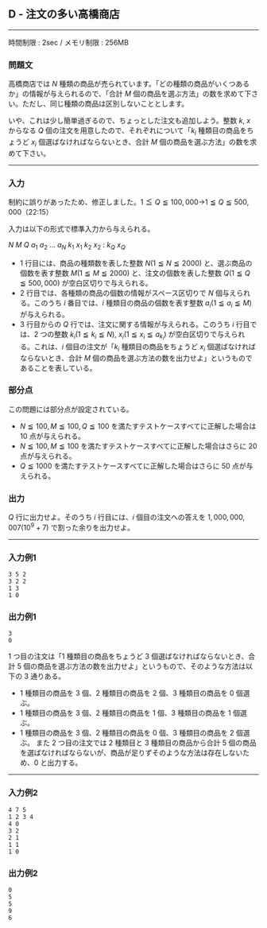 ## D - 注文の多い高橋商店

----------

時間制限 : 2sec / メモリ制限 : 256MB

### 問題文

高橋商店では $N$ 種類の商品が売られています。「どの種類の商品がいくつあるか」の情報が与えられるので、「合計 $M$ 個の商品を選ぶ方法」の数を求めて下さい。ただし、同じ種類の商品は区別しないこととします。

いや、これは少し簡単過ぎるので、ちょっとした注文も追加しよう。整数 $k$, $x$ からなる $Q$ 個の注文を用意したので、それぞれについて「$k_i$ 種類目の商品をちょうど $x_i$ 個選ばなければならないとき、合計 $M$ 個の商品を選ぶ方法」の数を求めて下さい。

----------

### 入力

制約に誤りがあったため、修正しました。$1 ≦ Q ≦ 100,000$→$1 ≦ Q ≦ 500,000$（22:15）

入力は以下の形式で標準入力から与えられる。

>
$N$ $M$ $Q$
$a_1$ $a_2$ … $a_N$
$k_1$ $x_1$
$k_2$ $x_2$
:
$k_Q$ $x_Q$


* $1$ 行目には、商品の種類数を表した整数 $N (1 ≦ N ≦ 2000)$ と、選ぶ商品の個数を表す整数 $M (1 ≦ M ≦ 2000)$ と、注文の個数を表した整数 $Q (1 ≦ Q ≦ 500,000)$ が空白区切りで与えられる。
* $2$ 行目では、各種類の商品の個数の情報がスペース区切りで $N$ 個与えられる。このうち $i$ 番目では、$i$ 種類目の商品の個数を表す整数 $a_i (1 ≦ a_i ≦ M)$ が与えられる。
* $3$ 行目からの $Q$ 行では、注文に関する情報が与えられる。このうち $i$ 行目では、$2$ つの整数 $k_i (1 ≦ k_i ≦ N)$, $x_i (1 ≦ x_i ≦ a_{k_i})$ が空白区切りで与えられる。これは、$i$ 個目の注文が「$k_i$ 種類目の商品をちょうど $x_i$ 個選ばなければならないとき、合計 $M$ 個の商品を選ぶ方法の数を出力せよ」というものであることを表している。
### 部分点

この問題には部分点が設定されている。

* $N ≦ 100, M ≦ 100, Q ≦ 100$ を満たすテストケースすべてに正解した場合は $10$ 点が与えられる。
* $N ≦ 100, M ≦ 100$ を満たすテストケースすべてに正解した場合はさらに $20$ 点が与えられる。
* $Q ≦ 1000$ を満たすテストケースすべてに正解した場合はさらに $50$ 点が与えられる。
### 出力

$Q$ 行に出力せよ。そのうち $i$ 行目には、$i$ 個目の注文への答えを $1,000,000,007 (10^9+7)$ で割った余りを出力せよ。

----------

### 入力例1

```
3 5 2
3 2 2
1 3
1 0
```

### 出力例1

```
3
0
```

$1$ つ目の注文は「$1$ 種類目の商品をちょうど $3$ 個選ばなければならないとき、合計 $5$ 個の商品を選ぶ方法の数を出力せよ」というもので、そのような方法は以下の $3$ 通りある。

* $1$ 種類目の商品を $3$ 個、$2$ 種類目の商品を $2$ 個、$3$ 種類目の商品を $0$ 個選ぶ。
* $1$ 種類目の商品を $3$ 個、$2$ 種類目の商品を $1$ 個、$3$ 種類目の商品を $1$ 個選ぶ。
* $1$ 種類目の商品を $3$ 個、$2$ 種類目の商品を $0$ 個、$3$ 種類目の商品を $2$ 個選ぶ。
また $2$ つ目の注文では $2$ 種類目と $3$ 種類目の商品から合計 $5$ 個の商品を選ばなければならないが、商品が足りずそのような方法は存在しないため、$0$ と出力する。

----------

### 入力例2

```
4 7 5
1 2 3 4
4 0
3 2
2 1
1 1
1 0
```

### 出力例2

```
0
5
5
9
6
```

